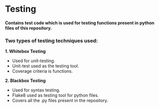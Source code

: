 # Testing  
#### Contains test code which is used for testing functions present in python files of this repository.   

### Two types of testing techniques used:  
**1. Whitebox Testing**
  - Used for unit-testing.
  - Unit-test used as the testing tool.
  - Coverage criteria is functions.

**2. Blackbox Testing**
  - Used for syntax testing.
  - Flake8 used as testing tool for python files.
  - Covers all the .py files present in the repository.
